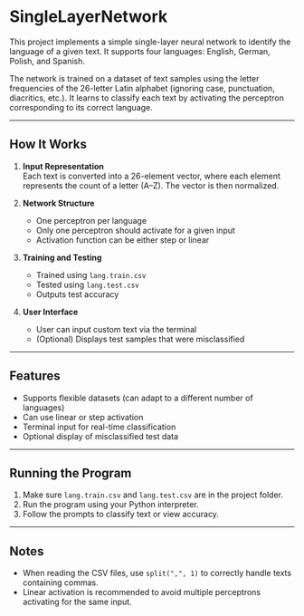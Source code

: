 # SingleLayerNetwork
This project implements a simple single-layer neural network to identify the language of a given text. It supports four languages: English, German, Polish, and Spanish.

The network is trained on a dataset of text samples using the letter frequencies of the 26-letter Latin alphabet (ignoring case, punctuation, diacritics, etc.). It learns to classify each text by activating the perceptron corresponding to its correct language.

---

## How It Works

1. **Input Representation**  
   Each text is converted into a 26-element vector, where each element represents the count of a letter (A–Z). The vector is then normalized.

2. **Network Structure**  
   - One perceptron per language  
   - Only one perceptron should activate for a given input  
   - Activation function can be either step or linear

3. **Training and Testing**  
   - Trained using `lang.train.csv`  
   - Tested using `lang.test.csv`  
   - Outputs test accuracy

4. **User Interface**  
   - User can input custom text via the terminal  
   - (Optional) Displays test samples that were misclassified

---

## Features

- Supports flexible datasets (can adapt to a different number of languages)
- Can use linear or step activation
- Terminal input for real-time classification
- Optional display of misclassified test data

---

## Running the Program

1. Make sure `lang.train.csv` and `lang.test.csv` are in the project folder.
2. Run the program using your Python interpreter.
3. Follow the prompts to classify text or view accuracy.

---

## Notes

- When reading the CSV files, use `split(",", 1)` to correctly handle texts containing commas.
- Linear activation is recommended to avoid multiple perceptrons activating for the same input.
